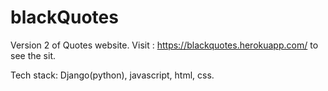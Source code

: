 # blackQuotes

Version 2 of Quotes website.
Visit : https://blackquotes.herokuapp.com/ to see the sit.

Tech stack: Django(python), javascript, html, css.
